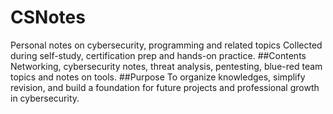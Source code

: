 # CSNotes
Personal notes on cybersecurity, programming and related topics
Collected during self-study, certification prep and hands-on practice.
##Contents
Networking, cybersecurity notes, threat analysis, pentesting, blue-red team topics and notes on tools.
##Purpose
To organize knowledges, simplify revision, and build a foundation for future projects and professional growth in cybersecurity.
